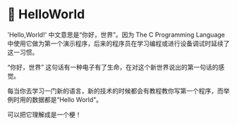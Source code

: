 # 👋 HelloWorld

'Hello,World!' 中文意思是“你好，世界”。因为 The C Programming Language 中使用它做为第一个演示程序，后来的程序员在学习编程或进行设备调试时延续了这一习惯。

“你好，世界” 这句话有一种电子有了生命，在对这个新世界说出的第一句话的感觉。

每当你去学习一门新的语言，新的技术的时候都会有教程教你写第一个程序，而举例时用的数据都是“Hello World”。

可以把它理解成是一个梗！